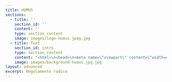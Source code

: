 ```yaml
---
title: HUMUS
sections:
  - title: ''
    section_id: ''
    content: ''
    type: section_content
    image: images/logo-humus.jpag.jpg
  - title: Text
    section_id: intro
    type: section_content
    content: "<html>\n<head>\n<meta name=\"viewport\" content=\"width=device-width, initial-scale=1\">\n<style>\n#more {display: none;}\n</style>\n\t\n<link href=\"https://fonts.googleapis.com/css2?family=Montserrat:wght@200&display=swap\" rel=\"stylesheet\">\t\n\t\n<style>\nbody {\n  background-image: \"background-humus.jpg\";\n}\n</style>\n\n<style>\nbody {\n    font-family: 'Montserrat';font-size: 22px;\n}\n</style>\n\t\n<script>\nfunction myFunction(button, moreTextId) {\n  var moreText = document.getElementById(moreTextId);\n\n  if (moreText.style.display === \"none\") {\n    this.value = \"_ALTRO\"; \n    moreText.style.display = \"inline\";\n  } else {\n    this.value = \"mostra meno\"; \n    moreText.style.display = \"none\";\n  }\n}\n</script>\t\n\t\n</head>\n\n<body>\n\t\n<script>\nfunction myFunction(button, moreTextId) {\n  var moreText = document.getElementById(moreTextId);\n\n  if (moreText.style.display === \"none\") {\n    this.value = \"_ALTRO\"; \n    moreText.style.display = \"inline\";\n  } else {\n    this.value = \"mostra meno\"; \n    moreText.style.display = \"none\";\n  }\n}\n</script>\t\n\t\n</head>\n\n<body>\n\t\n\t\n#### <center>Scendi in profondità con gli ipertesti.<br> Clicca il pulsante _altro<center>\n***\n\nRegolamento Radice è la presentazione pubblica delle finalità del progetto \"Humus\", nato nel 2019 da un’idea dell’”Associazione di Volontariato Pacha Mama ONLUS”.\n\n***\n\t\n#### Risposta breve a un’identità complessa: COS'È’ HUMUS?\n\n “Humus” è il network delle persone che si sentono rappresentate da questo nome. \n“Humus” è nell’assemblea dei soci dell’”Associazione Pacha Mama”.\nGermoglio da “Humus” nasce grazie all’ impegno dei volontari disponibili a ciclo trimestrale.\n***\n\n#### Sì ma: COSA FA HUMUS?\n\nGioca a sperimantare i linguaggi della cultura. Avvicina le persone alla consapevolezza della loro natura: quella solidale. Vicini in un’esperienza originale non possiamo piú negare di avere qualcosa in comune. ED È PER QUESTO CHE “Humus” C’È nelle iniziative che hanno il prefisso “altro-”  (hai presente \"Humus Altro Natale[#2 altrofestival](https://)”?)\n***\n\n##### <span style=\"color:red\">Leggi le parti rosse, trova facilmente la parte che ti interessa</span>\n#### Un progetto col cognome: HUMUS_ALTRO\n</span><span id=\"more-title\" style=\"display: none\"> Al di sopra del nome c’è la famiglia, che per “Humus” è “Altro”: l’Altro con la maiuscola nel rispetto di chiunque Altro.</span></p><button onclick=\"myFunction(this, 'more-title')\" id=\"btn-title\">_ALTRO</button>\n***\n\n##### <span style=\"color:red\">Per chi vuole venire alle iniziative. Per chi fatica ad accettare i tesseramenti. Per chi ha dubbi a prendere parte.</span>\n#### UN INDIVIDUO = UN  SOCIO\n<span id=\"dots\"></span><span id=\"more-subscription\" style=\"display: none\">Qualsiasi nuovo “Altro” individuo può scegliere di associarsi passando ad “Humus”. Partecipa alle iniziative chi diventa socio dell’”Associazione Pacha Mama” e sottoscrive una tessera valida da settembre all’agosto seguente. La tessera ha un costo. Presentando la tessera valida col proprio nome si viene riconosciuti soci. Nessuna iniziativa prevede il pagamento di un ticket, ma tutte le iniziative sono solo per chi si associa.</span></p><button onclick=\"myFunction(this, 'more-subscription')\" id=\"btn-subscription\">_ALTRO</button>\n***\n\n##### <span style=\"color:red\">Per chi cerca spazio. Per chi ha bisogno di tempo. Per chi viene e va.</span>\n#### Trattamento equo e non misurabile della PRESENZA\n\n</span><span id=\"uno\" style=\"display: none\">Da “Humus” l’adesione è più importante del contributo: se ogni evento prevedesse un costo d’ingresso fisso ci sarebbero più soldi in cassa e meno nomi nel registro. Più sicurezza economica ma meno ricchezza sociale. -> questo ci piace molto! Chi appoggia “Humus” nutre “Humus”.  Eque e non soppesabili sono le presenze. Chi trascorre una sola ora e chi viene alle iniziative tutto l’anno. Chi pensa a “Humus” ma non può presentarsi. Chi si sente “Humus” ma ha altri impegni. Chi su “Humus” mette tutto. Nessun modo personale di attribuire significato è escluso. Qui, come la più autentica delle esperienze, quello che succede non può essere misurato. Puoi fidarti di qualcosa che somiglia all’”Humus”, che nasce dal profondo più che dal basso. Saprai che ogni risorsa disponibile viene investita nella ricerca verso nuovi modi di raccontare i confini meravigliosamente frastagliati della realtà in cui siamo immersi. Sono intenzioni queste che non saranno mai dimenticate da Humus e che troveranno nell’ “Altro” nuovo eco.</span></p><button onclick=\"myFunction(this, 'uno')\" id=\"btn-title\">_ALTRO</button>\n***\n\n##### <span style=\"color:red\">Per chi vuole avvicinarsi. Per chi resta. Per chi è disponibile a lavorare a un progetto per un periodo.</span>\n#### Qualcosa si crea e altro si trasforma:\n#### ASSEMBLEA GLOBALE E VOLONTARI OPERATIVI\n\n</span><span id=\"due\" style=\"display: none\">La proposta “Humus” nasce dall’Assemblea Globale che si incontra per esprimere il suo voto. Ogni tre mesi il Consiglio Direttivo dell’associazione convoca l’Assemblea Globale per rinnovare la motivazione di tutti i soci alla semina del nuovo ciclo di programmazione. Con regolarità miete e pianta. Solo chi sceglie di impegnarsi durante un ciclo di tre mesi è volontario in “Humus” e a nessuno può essere richiesta preventivamente una continuità di durata maggiore. Un volontario sa individuare l’area d’interesse nella quale crescere e fare crescere, dove le attitudini, le potenzialità, le aspirazioni, da nutrimento diventano germoglio seguendo un metodo. E’ operativo il volontario che si prende cura: tre mesi, una sera a settimana, portando del lavoro a casa. Coltivano intese i volontari che collaborano all’interno di un Gruppo Operativo, dove seguono con efficacia settoriale la crescita delle iniziative che da “Humus” nascono in quel trimestre. Cinque rappresentanti per cinque Gruppi Operativi: Comunicazione, Culturale, Sociale, Tecnico, Logistico. I rappresentanti intrecciano sinergicamente le competenze di ciascun gruppo ad Altro Consiglio, dove le iniziative di un trimestre sono progettate seguendo una visione di insieme. Due membri del Consiglio Direttivo dell’associazione supervisionano le attività di Altro Consiglio esplicitando le sensibilità che in questo Regolamento Radice sono sancite. Il Consiglio Direttivo e il Regolamento Radice sono la garanzia che l’organizzazione rimanga sul lungo periodo coerente alla sua specificità. All’Assemblea Globale i soci eleggono il Presidente più tre altri membri (il Segretario, il Tesoriere, il Quarto) che per dodici mesi (quattro cicli) rappresenteranno formalmente l’associazione tutta. Il Consiglio Direttivo si impegna a garantire la continuità nel tempo dell’attività associativa convocando ogni tre mesi l’Assemblea Globale, moderando l’incontro con tutti i soci nei tempi e nelle modalità affinchè siano abbattute le barriere tra un singolo socio e la sua possibilità di poter esprimere un cambiamento della forma fluida di “Humus”, modificando questo Regolamento Radice. L’Assemblea Globale si confronta sulle attività del ciclo precedente, formula le proposte del ciclo successivo e approva i Gruppi Operativi nella quale si sono liberamente inseriti gli associati che decidono di donare la propria disponibilità di volontari al progetto, almeno fino al trimestre successivo. ***Seguendo questo metodo, l’Associazione rimane contestualmente fluida e solida, perché rinnova ciclicamente nell’incontro con i cittadini le premesse di una presenza radicata e sentita ma anche germogliata e viva.***</span></p><button onclick=\"myFunction(this, 'due')\" id=\"btn-title\">_ALTRO</button>\n***\n\n##### <span style=\"color:red\">Per le persone che possono donare sensibilità e capacità al progetto. Per chi ha urgenza di esprimersi. Per chi ha una ragione sociale o una causa da condividere. Per entrare in rete alla pari.</span>\n#### PARTNER SOLIDALI \n</span><span id=\"tre\" style=\"display: none\">Humus vive in una realtà complessa e ricca di soggetti “altri” con cui dialogare, lavorare e camminare verso un orizzonte comune, mantenendo una propria unicità. Sono chiamati partner solidali, collettivi o i singoli, che riconoscono in Humus lo spazio dove potersi esprimere e che collaborano alle iniziative di Humus e le arricchiscono della loro esperienza.</span></p><button onclick=\"myFunction(this, 'tre')\" id=\"btn-title\">_ALTRO</button>\n***\n\n##### <span style=\"color:red\">Per le collaborazioni che abbiamo instaurato sulla base di leggi di mercato. Per le parti della proposta che richiedono rimborsi, acquisti o stipendi. Per comprendere meglio le scelte delle spese di bilancio.</span>\n#### PARTNER ECONOMICI\n</span><span id=\"quattro\" style=\"display: none\">Il progetto rientra delle sue spese principalmente attraverso le quote associative. Anche attraverso i finanziamenti pubblici e quelli privati, Humus trova sostegno per le sue iniziative. Costruire costa e non tutto può essere pagato attraverso il lavoro volontario o lo scambio. Se i materiali di recupero, il lavoro volontario, i doni sono risorse che non prevedono voci di spesa, i prodotti etici e sostenibili, il lavoro di tecnici specializzati, le autorizzazioni, le assicurazioni, le certificazioni, il noleggio di strumentazioni necessarie, e più in generale tutti quei servizi e prodotti che non si riescono a procurare in maniera diversa se non acquistandoli sul mercato, diventano voci di spesa. Gli artisti e i professionisti nel campo sociale o della cultura arricchiscono il terreno che Humus abita e coltiva; per questo su di loro l’associazione investe un valore economico espresso chiaramente nel bilancio trimestrale.</span></p><button onclick=\"myFunction(this, 'quattro')\" id=\"btn-title\">_ALTRO</button>\n***\n\n##### <span style=\"color:red\">Per i pragmatici</span>\n#### MISSIONE\n</span><span id=\"cinque\" style=\"display: none\">Il germoglio è la missione. In pratica “Humus” organizza iniziative in modo sostenibile. Dal rispetto dell’ambiente a quello per il lavoro umano, le strategie e pratiche di cui si avvale sono per il cittadino un punto di riferimento concreto e fattibile: usa prodotti della filiera del commercio equo o di quella locale; lascia esprimere artisti del territorio e non giudica i linguaggi dell’arte o della cultura attuale; lotta insieme ad altri perseguendo le stesse cause sociali verso la riduzione delle diseguaglianze e il miglioramento della qualità di vita delle singole persone; comunica messaggi positivi argomentando dettagliatamente con parole e fatti le alte possibilità di perseguire obiettivi comuni grazie alla partecipazione cosciente della cittadinanza alla vita pubblica. Se uno ad un evento “Humus” trova una parte di tutto questo, il progetto si è avvicinato alla sua missione sul campo.</span></p><button onclick=\"myFunction(this, 'cinque')\" id=\"btn-title\">_ALTRO</button>\n***\n\n##### <span style=\"color:red\">Per i sognatori</span>\n#### VISIONE\n</span><span id=\"sei\" style=\"display: none\">Le radici sono la visione. Se uno vede in “Humus” che è possibile un posto in cui le scelte sono prese con consapevolezza delle profonde implicazioni con il resto dell’ambiente, allora magari è più facile che trovi fiducia per immaginare una società globale che cerca un equilibrio nelle radici che la natura dell’uomo ha intrecciato su quella del pianeta.</span></p><button onclick=\"myFunction(this, 'sei')\" id=\"btn-title\">_ALTRO</button>\n\n</body>\n\t\n</html>"
    image: images/background-humus.jpg.jpg
layout: advanced
excerpt: Regolamento radice
---
```

